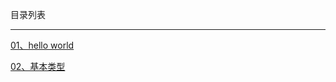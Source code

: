 目录列表

----

[01、hello world](https://github.com/hanekaoru/WebLearningNotes/blob/master/TypeScript/note/01.md)

[02、基本类型](https://github.com/hanekaoru/WebLearningNotes/blob/master/TypeScript/note/02.md)

